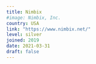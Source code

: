 ```yaml
---
title: Nimbix
#image: Nimbix, Inc.
country: USA
link: "https://www.nimbix.net/"
level: silver
joined: 2019
date: 2021-03-31
draft: false
---
```

